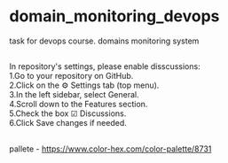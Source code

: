 # domain_monitoring_devops
task for devops course. domains monitoring system

##

In repository's settings, please enable disscussions:<br>
1.Go to your repository on GitHub.<br>
2.Click on the ⚙️ Settings tab (top menu).<br>
3.In the left sidebar, select General.<br>
4.Scroll down to the Features section.<br>
5.Check the box ☑ Discussions.<br>
6.Click Save changes if needed.<br>

##

pallete - https://www.color-hex.com/color-palette/8731
